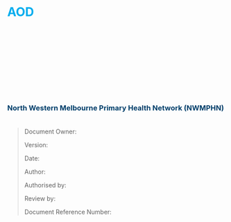      
     
     
# <span style = 'color: #00adee'> AOD 

<br><br><br><br><br><br><br><br><br>
    
    
### <span style='color: #003e6a'> North Western Melbourne Primary Health Network (NWMPHN)</span> <br> <br>



> Document Owner:
>
> Version: 
>
> Date:
>
> Author:
>
> Authorised by: 
>
> Review by:
>
> Document Reference Number:




